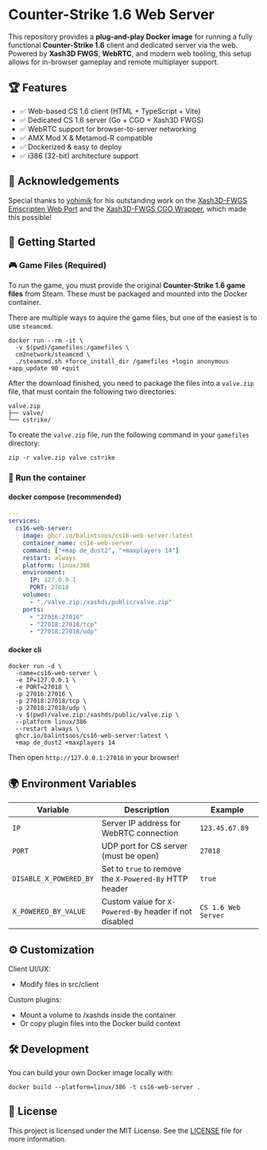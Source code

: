 # Counter-Strike 1.6 Web Server

This repository provides a **plug-and-play Docker image** for running a fully functional **Counter-Strike 1.6** client and dedicated server via the web. Powered by **Xash3D FWGS**, **WebRTC**, and modern web tooling, this setup allows for in-browser gameplay and remote multiplayer support.

## 🏆 Features

- ✅ Web-based CS 1.6 client (HTML + TypeScript + Vite)
- ✅ Dedicated CS 1.6 server (Go + CGO + Xash3D FWGS)
- ✅ WebRTC support for browser-to-server networking
- ✅ AMX Mod X & Metamod-R compatible
- ✅ Dockerized & easy to deploy
- ✅ i386 (32-bit) architecture support

## 🙏 Acknowledgements

Special thanks to [yohimik](https://github.com/yohimik) for his outstanding work on the [Xash3D-FWGS Emscripten Web Port](https://github.com/yohimik/webxash3d-fwgs) and the [Xash3D-FWGS CGO Wrapper](https://github.com/yohimik/goxash3d-fwgs), which made this possible!

## 🚀 Getting Started

### 🎮 Game Files (Required)

To run the game, you must provide the original **Counter-Strike 1.6 game files** from Steam. These must be packaged and mounted into the Docker container.

There are multiple ways to aquire the game files, but one of the easiest is to use `steamcmd`.

```shell
docker run --rm -it \
  -v $(pwd)/gamefiles:/gamefiles \
  cm2network/steamcmd \
  ./steamcmd.sh +force_install_dir /gamefiles +login anonymous +app_update 90 +quit
```

After the download finished, you need to package the files into a `valve.zip` file, that must contain the following two directories:

```plaintext
valve.zip
├── valve/
└── cstrike/
```

To create the `valve.zip` file, run the following command in your `gamefiles` directory:

```shell
zip -r valve.zip valve cstrike
```

### 🐳 Run the container

#### docker compose (recommended)

```yaml
---
services:
  cs16-web-server:
    image: ghcr.io/balintsoos/cs16-web-server:latest
    container_name: cs16-web-server
    command: ["+map de_dust2", "+maxplayers 14"]
    restart: always
    platform: linux/386
    environment:
      IP: 127.0.0.1
      PORT: 27018
    volumes:
      - "./valve.zip:/xashds/public/valve.zip"
    ports:
      - "27016:27016"
      - "27018:27018/tcp"
      - "27018:27018/udp"
```

#### docker cli
```shell
docker run -d \
  -name=cs16-web-server \
  -e IP=127.0.0.1 \
  -e PORT=27018 \
  -p 27016:27016 \
  -p 27018:27018/tcp \
  -p 27018:27018/udp \
  -v $(pwd)/valve.zip:/xashds/public/valve.zip \
  --platform linux/386
  --restart always \
  ghcr.io/balintsoos/cs16-web-server:latest \
  +map de_dust2 +maxplayers 14
```

Then open `http://127.0.0.1:27016` in your browser!

## 🌍 Environment Variables

| Variable               | Description                                            | Example             |
| ---------------------- | ------------------------------------------------------ | ------------------- |
| `IP`                   | Server IP address for WebRTC connection                | `123.45.67.89`      |
| `PORT`                 | UDP port for CS server (must be open)                  | `27018`             |
| `DISABLE_X_POWERED_BY` | Set to `true` to remove the `X-Powered-By` HTTP header | `true`              |
| `X_POWERED_BY_VALUE`   | Custom value for `X-Powered-By` header if not disabled | `CS 1.6 Web Server` |

## ⚙️ Customization

Client UI/UX:

- Modify files in src/client

Custom plugins:

- Mount a volume to /xashds inside the container
- Or copy plugin files into the Docker build context

## 🛠️ Development

You can build your own Docker image locally with:

```shell
docker build --platform=linux/386 -t cs16-web-server .
```


## 📜 License

This project is licensed under the MIT License.
See the [LICENSE](./LICENSE) file for more information.

